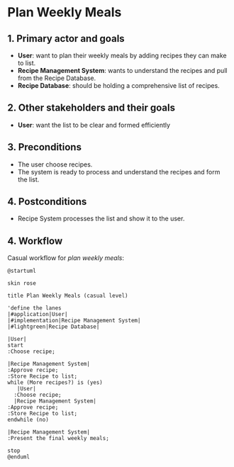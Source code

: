 
# Plan Weekly Meals

## 1. Primary actor and goals
* __User__: want to plan their weekly meals by adding recipes they can make to list.
* __Recipe Management System__: wants to understand the recipes and pull from the Recipe Database.
* __Recipe Database__: should be holding a comprehensive list of recipes.


## 2. Other stakeholders and their goals

* __User__: want the list to be clear and formed efficiently



## 3. Preconditions

* The user choose recipes.
* The system is ready to process and understand the recipes and form the list.

## 4. Postconditions

* Recipe System processes the list and show it to the user.


## 4. Workflow

Casual workflow for _plan weekly meals_:

```plantuml
@startuml

skin rose

title Plan Weekly Meals (casual level)

'define the lanes
|#application|User|
|#implementation|Recipe Management System|
|#lightgreen|Recipe Database|

|User|
start
:Choose recipe;

|Recipe Management System|
:Approve recipe;
:Store Recipe to list;
while (More recipes?) is (yes)
   |User|
  :Choose recipe;
  |Recipe Management System|
:Approve recipe;
:Store Recipe to list;
endwhile (no)

|Recipe Management System|
:Present the final weekly meals;

stop
@enduml

```


